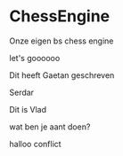 # ChessEngine

Onze eigen bs chess engine

let's goooooo

Dit heeft Gaetan geschreven

Serdar

Dit is Vlad

wat ben je aant doen? 

halloo conflict